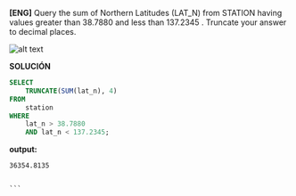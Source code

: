 
**[ENG]**
Query the sum of Northern Latitudes (LAT_N) from STATION having values greater than 38.7880  and less than 137.2345 . Truncate your answer to  decimal places.

![alt text](image.png)

**SOLUCIÓN**

```sql
SELECT 
    TRUNCATE(SUM(lat_n), 4)
FROM 
    station
WHERE 
    lat_n > 38.7880 
    AND lat_n < 137.2345;

```


**output:**


````
36354.8135


```